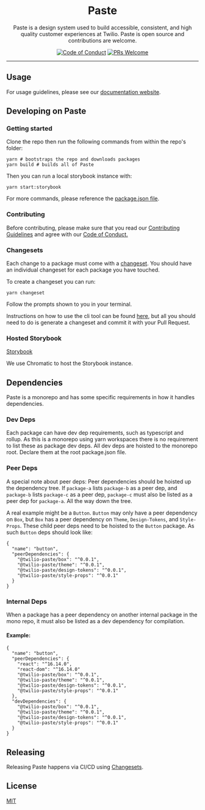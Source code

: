 <h1 align="center">Paste</h1>
<p align="center">Paste is a design system used to build accessible, consistent, and high quality customer experiences at Twilio. Paste is open source and contributions are welcome.</p>
<p align="center">
<a href="https://github.com/twilio-labs/.github/blob/master/CODE_OF_CONDUCT.md"><img alt="Code of Conduct" src="https://img.shields.io/badge/%F0%9F%92%96-Code%20of%20Conduct-blueviolet.svg?style=flat-square"></a>
<a href="http://makeapullrequest.com"><img src="https://img.shields.io/badge/PRs-welcome-brightgreen.svg?style=flat-square" alt="PRs Welcome" /></a>
</p>
<hr>

## Usage

For usage guidelines, please see our [documentation website](https://paste.twilio.design).

## Developing on Paste

### Getting started

Clone the repo then run the following commands from within the repo's folder:

```
yarn # bootstraps the repo and downloads packages
yarn build # builds all of Paste
```

Then you can run a local storybook instance with:

```
yarn start:storybook
```

For more commands, please reference the [package.json file](https://github.com/twilio-labs/paste/blob/main/package.json).

### Contributing

Before contributing, please make sure that you read our [Contributing Guidelines](https://github.com/twilio-labs/paste/blob/main/CONTRIBUTING.md) and agree with our [Code of Conduct.](https://github.com/twilio-labs/.github/blob/main/CODE_OF_CONDUCT.md)

### Changesets

Each change to a package must come with a [changeset](https://github.com/atlassian/changesets). You should have an individual changeset for each package you have touched.

To create a changeset you can run:

```
yarn changeset
```

Follow the prompts shown to you in your terminal.

Instructions on how to use the cli tool can be found [here](https://github.com/atlassian/changesets/blob/master/packages/cli/README.md), but all you should need to do is generate a changeset and commit it with your Pull Request.

### Hosted Storybook

[Storybook](https://main--5e53448165911c0022e68c74.chromatic.com)

We use Chromatic to host the Storybook instance.

## Dependencies

Paste is a monorepo and has some specific requirements in how it handles dependencies.

### Dev Deps

Each package can have dev dep requirements, such as typescript and rollup. As this is a monorepo using yarn workspaces there is no requirement to list these as package dev deps. All dev deps are hoisted to the monorepo root. Declare them at the root package.json file.

### Peer Deps

A special note about peer deps: Peer dependencies should be hoisted up the dependency tree. If `package-a` lists `package-b` as a peer dep, and `package-b` lists `package-c` as a peer dep, `package-c` must also be listed as a peer dep for `package-a`. All the way down the tree.

A real example might be a `Button`. `Button` may only have a peer dependency on `Box`, but `Box` has a peer dependency on `Theme`, `Design-Tokens`, and `Style-Props`. These child peer deps need to be hoisted to the `Button` package. As such `Button` deps should look like:

```
{
  "name": "button",
  "peerDependencies": {
    "@twilio-paste/box": "^0.0.1",
    "@twilio-paste/theme": "^0.0.1",
    "@twilio-paste/design-tokens": "^0.0.1",
    "@twilio-paste/style-props": "^0.0.1"
  }
}
```

### Internal Deps

When a package has a peer dependency on another internal package in the mono repo, it must also be listed as a dev dependency for compilation.

#### Example:

```
{
  "name": "button",
  "peerDependencies": {
    "react": "^16.14.0",
    "react-dom": "^16.14.0"
    "@twilio-paste/box": "^0.0.1",
    "@twilio-paste/theme": "^0.0.1",
    "@twilio-paste/design-tokens": "^0.0.1",
    "@twilio-paste/style-props": "^0.0.1"
  },
  "devDependencies": {
    "@twilio-paste/box": "^0.0.1",
    "@twilio-paste/theme": "^0.0.1",
    "@twilio-paste/design-tokens": "^0.0.1",
    "@twilio-paste/style-props": "^0.0.1"
  }
}
```

## Releasing

Releasing Paste happens via CI/CD using [Changesets](https://github.com/atlassian/changesets).

## License

[MIT](/LICENSE)
